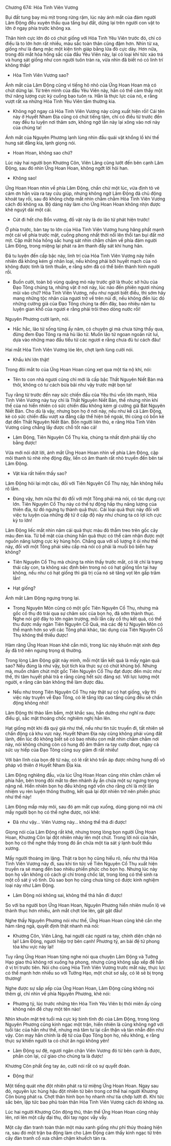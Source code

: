 




Chương 674: Hỏa Tinh Viên Vương


Bụi đất tung bay mù mịt trong rừng rậm, lúc này ánh mắt của đám người Lâm Động đều xuyên thấu qua tầng bụi đất, dừng lại trên người con vật to lớn ở ngay phía trước không xa.

Thân hình cực lớn đó có chút giống với Hỏa Tinh Yêu Viên trước đó, chỉ có điều là to lớn hơn rất nhiều, màu sắc toàn thân cũng đậm hơn. Nhìn từ xa, giống như là đang mặc một kiện tinh giáp bằng lửa đỏ cực dày. Hơn nữa, trong đôi mắt hỏa hồng sắc của đầu Yêu Viên này, lại có loại khí tức xảo trá và hung sát giống như con người tuôn tràn ra, vừa nhìn đã biết nó có linh trí không thấp!

- Hỏa Tinh Viên Vương sao?

Ánh mắt của Lâm Động cũng vì tiếng hô nhỏ của Ứng Hoan Hoan mà có chút dừng lại. Từ trên mình của đầu Yêu Viên này, hắn có thể cảm thấy một thứ năng lượng cực kỳ cuồng bạo tuôn ra. Hẳn là thực lực của nó, e rằng vượt rất xa những Hỏa Tinh Yêu Viên tầm thường kia.

- Không ngờ ngay cả Hỏa Tinh Viên Vương này cũng xuất hiện rồi! Cái tên này ở Huyết Nham Địa cũng có chút tiếng tăm, chỉ có điều từ trước đến nay đều tu luyện nơi thâm sơn, không ngờ lần này lại xông vào nơi này của chúng ta!

Ánh mắt của Nguyên Phương lạnh lùng nhìn đầu quái vật khổng lồ khí thế hung sát đằng kia, lạnh giọng nói.

- Hoan Hoan, không sao chứ?

Lúc này hai người bọn Khương Côn, Viên Lăng cũng lướt đến bên cạnh Lâm Động, sau đó nhìn Ứng Hoan Hoan, không ngớt lời hỏi han.

- Không sao!

Ứng Hoan Hoan nhìn về phía Lâm Động, chần chừ một lúc, vừa định tỏ vẻ cảm ơn hắn vừa ra tay cứu giúp, nhưng không ngờ Lâm Động đã chủ động khoát tay rồi, sau đó không chớp mắt nhìn chằm chằm Hỏa Tinh Viên Vương cách đó không xa. Bộ dáng này làm cho Ứng Hoan Hoan không nhịn được khẽ nguýt dài một cái.

- Cút đi hết cho Bổn vương, đồ vật này là do lão tử phát hiện trước!

Ở phía trước, bàn tay to lớn của Hỏa Tinh Viên Vương hung hăng phất mạnh một cái về phía trước mặt, cuồng phong nhất thời nổi lên thổi tan bụi đất mờ mịt. Cặp mắt hỏa hồng sắc hung sát nhìn chằm chằm về phía đám người Lâm Động, trong miệng lại phát ra âm thanh đầy sát khí hung hãn.

Đã tu luyện đến cấp bậc này, linh trí của Hỏa Tinh Viên Vương này hiển nhiên đã không kém gì nhân loại, nếu không phải bởi huyết mạch của nó không được tính là tinh thuần, e rằng sớm đã có thể biến thành hình người rồi.

- Buồn cười, toàn bộ vùng quặng mỏ này trước giờ là thuộc sở hữu của Đạo Tông chúng ta, những vật ở nơi này, lúc nào đến phiên ngươi nhúng mũi vào chứ? Hỏa Tinh Viên Vương, nếu như ngươi biết điều, thì sớm hãy mang những tộc nhân của ngươi trở về trên núi đi, nếu không đến lúc đó những cường giả của Đạo Tông chúng ta đến đây, bao nhiêu năm tu luyện gian khổ của ngươi e rằng phải trôi theo dòng nước rồi!

Nguyên Phương cười lạnh, nói.

- Hắc hắc, lão tử sống từng ấy năm, có chuyện gì mà chưa từng thấy qua, đừng đem Đạo Tông ra mà hù lão tử. Muốn lão tử ngoan ngoãn rút lui, dựa vào những mao đầu tiểu tử các ngươi e rằng chưa đủ tư cách đâu!

Hai mắt Hỏa Tinh Viên Vương lóe lên, chợt lạnh lùng cười nói.

- Khẩu khí lớn thật!

Trong đôi mắt to của Ứng Hoan Hoan cũng xẹt qua một tia nộ khí, nói:

- Tên to con nhà ngươi cũng chỉ mới là cấp bậc Thất Nguyên Niết Bàn mà thôi, không có tư cách bừa bãi như vậy trước mặt bọn ta!

Tuy rằng từ trước đến nay sức chiến đấu của Yêu thú vốn lớn mạnh, Hỏa Tinh Viên Vương này tuy chỉ là Thất Nguyên Niết Bàn, thế nhưng nhìn khí thế của nó hiển nhiên có sức chiến đấu không kém gì cường giả Bát Nguyên Niết Bàn. Cho dù là vậy, nhưng bọn họ ở nơi này, nếu như kể cả Lâm Động, kẻ có sức chiến đấu vượt xa đẳng cấp thể hiện bề ngoài, thì cũng có bốn kẻ đạt đến Thất Nguyên Niết Bàn. Bốn người liên thủ, e rằng Hỏa Tinh Viên Vương cũng chẳng lấy được chỗ tốt nào cả!

- Lâm Động, Tiên Nguyên Cổ Thụ kia, chúng ta nhất định phải lấy cho bằng được!

Vừa mới nói dứt lời, ánh mắt Ứng Hoan Hoan nhìn về phía Lâm Động, cặp môi thanh tú nhè nhẹ động đậy, liền có âm thanh rất nhỏ truyền đến bên tai Lâm Động.

- Vật kia rất hiếm thấy sao?

Lâm Động hỏi lại một câu, đối với Tiên Nguyên Cổ Thụ này, hắn không hiểu rõ lắm.

- Đúng vậy, hơn nữa thứ đó đối với một Tông phái mà nói, có tác dụng cực lớn. Tiên Nguyên Cổ Thụ này có thể tự động hấp thụ năng lượng của thiên địa, từ đó ngưng tụ thành quả thực. Cái loại quả thực này đối với việc tu luyện của những đệ tử ở cấp độ này như chúng ta có lợi ích cực kỳ to lớn!

Lâm Động liếc mắt nhìn năm cái quả thực màu đỏ thẫm treo trên gốc cây màu đen kia. Từ bề mặt của chúng hắn quả thực có thể cảm nhận được một nguồn năng lượng cực kỳ hùng hồn. Chẳng qua với số lượng ít ỏi như thế này, đối với một Tông phái siêu cấp mà nói có phải là muối bỏ biển hay không?

- Tiên Nguyên Cổ Thụ mà chúng ta nhìn thấy trước mắt, có lẽ chỉ là trạng thái cây con, ta không xác định bên trong nó có hạt giống tồn tại hay không, nếu như có hạt giống thì giá trị của nó sẽ tăng vọt lên gấp trăm lần!

- Hạt giống?

Ánh mắt Lâm Động ngưng trọng lại.

- Trong Nguyên Môn cũng có một gốc Tiên Nguyên Cổ Thụ, nhưng mà gốc cổ thụ đó trải qua sự chăm sóc của bọn họ, đã sớm thành thục. Nghe nói giờ đây to lớn ngàn trượng, mỗi lần cây cổ thụ kết quả, có thể thu được mấy ngàn Tiên Nguyên Cổ Quả, mà các đệ tử Nguyên Môn có thể mạnh hơn so với các Tông phái khác, tác dụng của Tiên Nguyên Cổ Thụ không thể thiếu được!

Hàm răng Ứng Hoan Hoan khẽ cắn môi, trong lúc này khuôn mặt xinh đẹp ấy đã trở nên ngưng trọng dị thường.

Trong lòng Lâm Động giật nảy mình, mỗi một lần kết quả là mấy ngàn quả sao? Nếu đúng là như vậy, bút tích kia thực sự có chút khủng bố. Nhưng mà, muốn chăm chút một gốc Tiên Nguyên Cổ Thụ đạt được đến mức như thế, thì tâm huyết phải trả e rằng cũng hết sức đáng sợ. Với lực lượng một người, e rằng căn bản không thể làm được đâu.

- Nếu như trong Tiên Nguyên Cổ Thụ này thật sự có hạt giống, vậy thì việc này truyền về Đạo Tông, có lẽ tầng lớp cao tầng cũng đều sẽ chấn động không nhỏ!

Lâm Động thì thào lẩm bẩm, một khắc sau, hắn dường như nghĩ ra được điều gì, sắc mặt thoáng chốc nghiêm nghị hẳn lên.

Hạt giống một khi đã quý giá như thế, nếu như tin tức truyền đi, tất nhiên sẽ chấn động cả khu vực này. Huyết Nham Địa này cũng không phải vùng đất lành, đến lúc đó không biết sẽ có bao nhiêu con mắt nhìn chằm chằm nơi này, nói không chừng còn có hung đồ âm thầm ra tay cướp đoạt, ngay cả sức uy hiếp của Đạo Tông cũng suy giảm đi rất nhiều!

Với bản lĩnh của bọn đệ tử này, có lẽ rất khó trấn áp được những hung đồ vô pháp vô thiên ở Huyết Nham Địa kia.

Lâm Động nghiêng đầu, vừa lúc Ứng Hoan Hoan cũng nhìn chằm chằm về phía hắn, bên trong đôi mắt to đen nhánh ấy ẩn chứa một sự ngưng trọng nặng nề. Hiển nhiên bọn họ đều không ngờ vốn cho rằng chỉ là một lần nhiệm vụ rèn luyện thông thường, kết quả lại đột nhiên trở nên phiền phúc như thế này!

Lâm Động mấp máy môi, sau đó ạm mắt cụp xuống, dùng giọng nói mà chỉ mấy người bọn họ có thể nghe được, nói khẽ:

- Đã như vậy… Viên Vương này… không thể thả đi được!

Giọng nói của Lâm Động rất khẽ, nhưng trong lòng bọn người Ứng Hoan Hoan, Khương Côn lại đột nhiên nhảy lên một chút. Trong lời nói của hắn, bọn họ có thể nghe thấy trong đó ẩn chứa một tia sát ý lạnh buốt thấu xương.

Mấy người thoáng im lặng. Thật ra bọn họ cũng hiểu rõ, nếu như thả Hỏa Tinh Viên Vương này đi, sau khi tin tức về Tiên Nguyên Cổ Thụ xuất hiện truyền ra sẽ mang đến bao nhiêu phiền phức cho bọn họ. Nhưng lúc này bọn họ vẫn không có cách gì chỉ trong chốc lát, trong lòng có thể sinh ra một cỗ sát ý vô tình. Dù sao bọn họ cũng chưa từng có được kinh nghiệm loại này như Lâm Động.

- Lâm Động nói không sai, không thể thả hắn đi được!

So với ba người bọn Ứng Hoan Hoan, Nguyên Phương hiển nhiên muốn lộ vẻ thành thục hơn nhiều, ánh mắt chợt lóe lên, gật gật đầu!

Nghe thấy Nguyên Phương nói như thế, Ứng Hoan Hoan cũng khẽ cắn nhẹ hàm răng ngà, quyết định thật nhanh mà nói:

- Khương Côn, Viên Lăng, hai người các ngươi ra tay, chính diện chặn nó lại! Lâm Động, ngươi hiệp trợ bên cạnh! Phương tỷ, an bài đệ tử phong tỏa khu vực này lại!

Tuy rằng Ứng Hoan Hoan từng nghe nói qua chuyện Lâm Động và Tưởng Hạo giao thủ không rơi xuống hạ phong, nhưng cũng không sắp xếp để hắn ở vị trí trước tiên. Nói cho cùng Hỏa Tinh Viên Vương trước mắt này, thực lực có thể mạnh hơn nhiều so với Tưởng Hạo, một chút sơ sẩy, có lẽ sẽ bị trọng thương!

Nghe được sự sắp xếp của Ứng Hoan Hoan, Lâm Động cũng không nói thêm gì, chỉ nhìn về phía Nguyên Phương, khẽ nói:

- Phương tỷ, lúc trước những tên Hỏa Tinh Yêu Viên bị thôi miên ấy cũng không nên để chạy một tên nào!

Nhìn khuôn mặt trẻ tuổi mà cực kỳ bình tĩnh đó của Lâm Động, trong lòng Nguyên Phương cũng kinh ngạc một trận, hiển nhiên là cũng không ngờ với tuổi tác của hắn như thế, nhưng mà tâm tư lại cẩn thận và tàn nhẫn đến như vậy. Còn may hắn chính là đệ tử của Đạo Tông bọn họ, nếu không, e rằng thực sự khiến người ta có chút ăn ngủ không yên!

- Lâm Động sư đệ, ngươi ngăn chặn Viên Vương đó từ bên cạnh là được, phần còn lại, cứ giao cho chúng ta là được!

Khương Côn phất ống tay áo, cười nói rất có sự quyết đoán.

- Động thủ!

Một tiếng quát nhẹ đột nhiên phát ra từ miệng Ứng Hoan Hoan. Ngay sau đó, nguyên lực hùng hậu đột nhiên từ bên trong cơ thể hai người Khương Côn bùng phát ra. Chợt thân hình bọn họ nhanh như tia chớp lướt đi. Khí tức sắc bén, lập tức bao phủ toàn thân Hỏa Tinh Viên Vương cách đó không xa.

Lúc hai người Khương Côn động thủ, thân thể Ứng Hoan Hoan cũng nhảy lên, rơi lên một cấy đại thụ, đôi tay ngọc vẫy vẫy.

Một cây đàn tranh toàn thân một màu xanh giống như phỉ thúy thoáng hiện ra, sau đó một trận ba động làm cho Lâm Động cảm thấy kinh ngạc từ trên cây đàn tranh cổ xưa chầm chậm khuếch tán ra.




